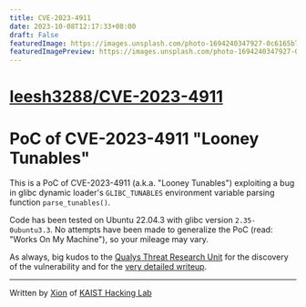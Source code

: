```yaml
---
title: CVE-2023-4911
date: 2023-10-08T12:17:33+08:00
draft: False
featuredImage: https://images.unsplash.com/photo-1694240347927-0c6165b7a5e6?ixid=M3w0NjAwMjJ8MHwxfHJhbmRvbXx8fHx8fHx8fDE2OTY3Mzg0NzF8&ixlib=rb-4.0.3
featuredImagePreview: https://images.unsplash.com/photo-1694240347927-0c6165b7a5e6?ixid=M3w0NjAwMjJ8MHwxfHJhbmRvbXx8fHx8fHx8fDE2OTY3Mzg0NzF8&ixlib=rb-4.0.3
---
```


# [leesh3288/CVE-2023-4911](https://github.com/leesh3288/CVE-2023-4911)

# PoC of CVE-2023-4911 "Looney Tunables"

This is a PoC of CVE-2023-4911 (a.k.a. "Looney Tunables") exploiting a bug in glibc dynamic loader's `GLIBC_TUNABLES` environment variable parsing function `parse_tunables()`.

Code has been tested on Ubuntu 22.04.3 with glibc version `2.35-0ubuntu3.3`. No attempts have been made to generalize the PoC (read: "Works On My Machine"), so your mileage may vary.

As always, big kudos to the [Qualys Threat Research Unit](https://www.qualys.com/tru/) for the discovery of the vulnerability and for the [very detailed writeup](https://seclists.org/oss-sec/2023/q4/18).

-----

Written by [Xion](https://twitter.com/0x10n) of [KAIST Hacking Lab](https://kaist-hacking.github.io/)
